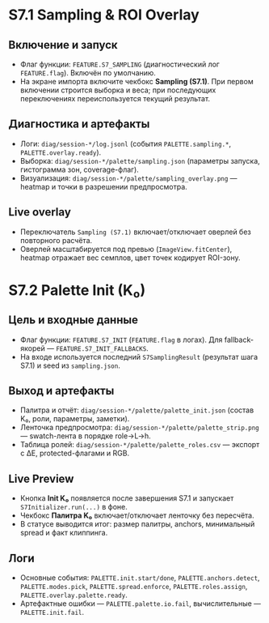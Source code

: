 # S7.1 Sampling & ROI Overlay

## Включение и запуск

* Флаг функции: `FEATURE.S7_SAMPLING` (диагностический лог `FEATURE.flag`). Включён по умолчанию.
* На экране импорта включите чекбокс **Sampling (S7.1)**. При первом включении строится выборка и веса; при последующих переключениях переиспользуется текущий результат.

## Диагностика и артефакты

* Логи: `diag/session-*/log.jsonl` (события `PALETTE.sampling.*`, `PALETTE.overlay.ready`).
* Выборка: `diag/session-*/palette/sampling.json` (параметры запуска, гистограмма зон, coverage-флаг).
* Визуализация: `diag/session-*/palette/sampling_overlay.png` — heatmap и точки в разрешении предпросмотра.

## Live overlay

* Переключатель `Sampling (S7.1)` включает/отключает оверлей без повторного расчёта.
* Оверлей масштабируется под превью (`ImageView.fitCenter`), heatmap отражает вес семплов, цвет точек кодирует ROI-зону.

# S7.2 Palette Init (K₀)

## Цель и входные данные

* Флаг функции: `FEATURE.S7_INIT` (`FEATURE.flag` в логах). Для fallback-якорей — `FEATURE.S7_INIT_FALLBACKS`.
* На входе используется последний `S7SamplingResult` (результат шага S7.1) и seed из `sampling.json`.

## Выход и артефакты

* Палитра и отчёт: `diag/session-*/palette/palette_init.json` (состав K₀, роли, параметры, заметки).
* Ленточка предпросмотра: `diag/session-*/palette/palette_strip.png` — swatch-лента в порядке role→L→h.
* Таблица ролей: `diag/session-*/palette/palette_roles.csv` — экспорт с ΔE, protected-флагами и RGB.

## Live Preview

* Кнопка **Init K₀** появляется после завершения S7.1 и запускает `S7Initializer.run(...)` в фоне.
* Чекбокс **Палитра K₀** включает/отключает ленточку без пересчёта.
* В статусе выводится итог: размер палитры, anchors, минимальный spread и факт клиппинга.

## Логи

* Основные события: `PALETTE.init.start/done`, `PALETTE.anchors.detect`, `PALETTE.modes.pick`, `PALETTE.spread.enforce`, `PALETTE.roles.assign`, `PALETTE.overlay.palette.ready`.
* Артефактные ошибки — `PALETTE.palette.io.fail`, вычислительные — `PALETTE.init.fail`.
